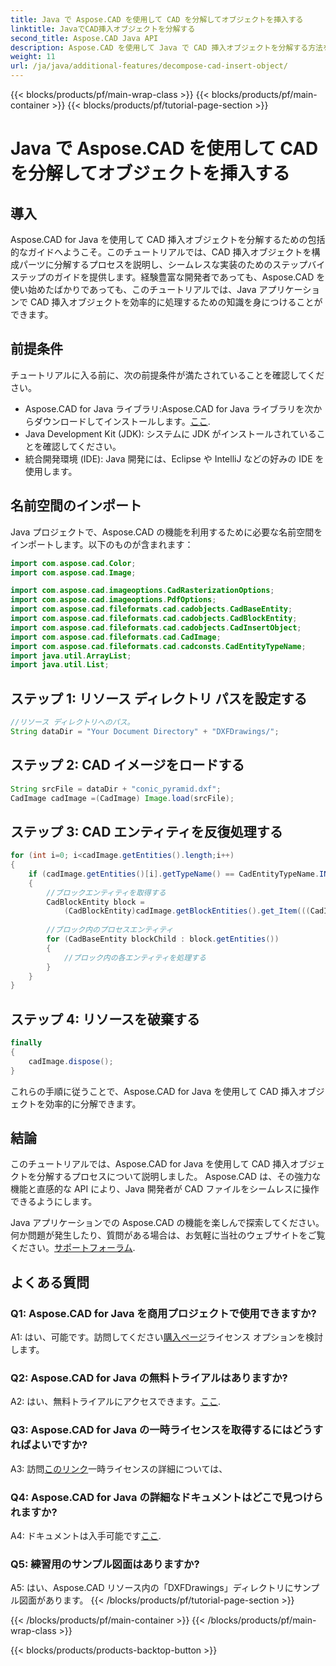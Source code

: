 ```yaml
---
title: Java で Aspose.CAD を使用して CAD を分解してオブジェクトを挿入する
linktitle: JavaでCAD挿入オブジェクトを分解する
second_title: Aspose.CAD Java API
description: Aspose.CAD を使用して Java で CAD 挿入オブジェクトを分解する方法をマスターします。効率的に処理するには、ステップバイステップのガイドに従ってください。 CAD 操作の世界に飛び込んでみましょう。
weight: 11
url: /ja/java/additional-features/decompose-cad-insert-object/
---
```


{{< blocks/products/pf/main-wrap-class >}}
{{< blocks/products/pf/main-container >}}
{{< blocks/products/pf/tutorial-page-section >}}

# Java で Aspose.CAD を使用して CAD を分解してオブジェクトを挿入する

## 導入

Aspose.CAD for Java を使用して CAD 挿入オブジェクトを分解するための包括的なガイドへようこそ。このチュートリアルでは、CAD 挿入オブジェクトを構成パーツに分解するプロセスを説明し、シームレスな実装のためのステップバイステップのガイドを提供します。経験豊富な開発者であっても、Aspose.CAD を使い始めたばかりであっても、このチュートリアルでは、Java アプリケーションで CAD 挿入オブジェクトを効率的に処理するための知識を身につけることができます。

## 前提条件

チュートリアルに入る前に、次の前提条件が満たされていることを確認してください。

- Aspose.CAD for Java ライブラリ:Aspose.CAD for Java ライブラリを次からダウンロードしてインストールします。[ここ](https://releases.aspose.com/cad/java/).
- Java Development Kit (JDK): システムに JDK がインストールされていることを確認してください。
- 統合開発環境 (IDE): Java 開発には、Eclipse や IntelliJ などの好みの IDE を使用します。

## 名前空間のインポート

Java プロジェクトで、Aspose.CAD の機能を利用するために必要な名前空間をインポートします。以下のものが含まれます：

```java
import com.aspose.cad.Color;
import com.aspose.cad.Image;

import com.aspose.cad.imageoptions.CadRasterizationOptions;
import com.aspose.cad.imageoptions.PdfOptions;
import com.aspose.cad.fileformats.cad.cadobjects.CadBaseEntity;
import com.aspose.cad.fileformats.cad.cadobjects.CadBlockEntity;
import com.aspose.cad.fileformats.cad.cadobjects.CadInsertObject;
import com.aspose.cad.fileformats.cad.CadImage;
import com.aspose.cad.fileformats.cad.cadconsts.CadEntityTypeName;
import java.util.ArrayList;
import java.util.List;
```

## ステップ 1: リソース ディレクトリ パスを設定する

```java
//リソース ディレクトリへのパス。
String dataDir = "Your Document Directory" + "DXFDrawings/";
```

## ステップ 2: CAD イメージをロードする

```java
String srcFile = dataDir + "conic_pyramid.dxf";
CadImage cadImage =(CadImage) Image.load(srcFile);
```

## ステップ 3: CAD エンティティを反復処理する

```java
for (int i=0; i<cadImage.getEntities().length;i++)
{
    if (cadImage.getEntities()[i].getTypeName() == CadEntityTypeName.INSERT)
    {
        //ブロックエンティティを取得する
        CadBlockEntity block =
            (CadBlockEntity)cadImage.getBlockEntities().get_Item(((CadInsertObject)cadImage.getEntities()[i]).getName());
            
        //ブロック内のプロセスエンティティ
        for (CadBaseEntity blockChild : block.getEntities())
        {
            //ブロック内の各エンティティを処理する
        }
    }
}
```

## ステップ 4: リソースを破棄する

```java
finally
{
    cadImage.dispose();
}
```

これらの手順に従うことで、Aspose.CAD for Java を使用して CAD 挿入オブジェクトを効率的に分解できます。

## 結論

このチュートリアルでは、Aspose.CAD for Java を使用して CAD 挿入オブジェクトを分解するプロセスについて説明しました。 Aspose.CAD は、その強力な機能と直感的な API により、Java 開発者が CAD ファイルをシームレスに操作できるようにします。

 Java アプリケーションでの Aspose.CAD の機能を楽しんで探索してください。何か問題が発生したり、質問がある場合は、お気軽に当社のウェブサイトをご覧ください。[サポートフォーラム](https://forum.aspose.com/c/cad/19).

## よくある質問

### Q1: Aspose.CAD for Java を商用プロジェクトで使用できますか?

 A1: はい、可能です。訪問してください[購入ページ](https://purchase.aspose.com/buy)ライセンス オプションを検討します。

### Q2: Aspose.CAD for Java の無料トライアルはありますか?

 A2: はい、無料トライアルにアクセスできます。[ここ](https://releases.aspose.com/).

### Q3: Aspose.CAD for Java の一時ライセンスを取得するにはどうすればよいですか?

 A3: 訪問[このリンク](https://purchase.aspose.com/temporary-license/)一時ライセンスの詳細については、

### Q4: Aspose.CAD for Java の詳細なドキュメントはどこで見つけられますか?

 A4: ドキュメントは入手可能です[ここ](https://reference.aspose.com/cad/java/).

### Q5: 練習用のサンプル図面はありますか?

A5: はい、Aspose.CAD リソース内の「DXFDrawings」ディレクトリにサンプル図面があります。
{{< /blocks/products/pf/tutorial-page-section >}}

{{< /blocks/products/pf/main-container >}}
{{< /blocks/products/pf/main-wrap-class >}}

{{< blocks/products/products-backtop-button >}}
